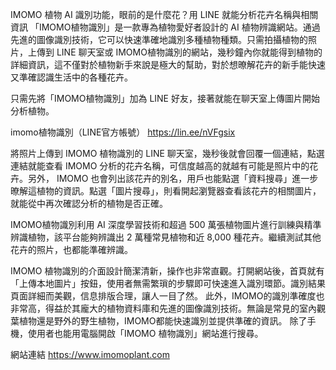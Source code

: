 IMOMO 植物 AI 識別功能，眼前的是什麼花？用 LINE 就能分析花卉名稱與相關資訊
「IMOMO植物識別」是一款專為植物愛好者設計的 AI 植物辨識網站。通過先進的圖像識別技術，它可以快速準確地識別多種植物種類。只需拍攝植物的照片，上傳到 LINE 聊天室或 IMOMO植物識別的網站，幾秒鐘內你就能得到植物的詳細資訊，這不僅對於植物新手來說是極大的幫助，對於想暸解花卉的新手能快速又準確認識生活中的各種花卉。

只需先將「IMOMO植物識別」加為 LINE 好友，接著就能在聊天室上傳圖片開始分析植物。

imomo植物識別（LINE官方帳號）
https://lin.ee/nVFgsix

將照片上傳到 IMOMO 植物識別的 LINE 聊天室，幾秒後就會回覆一個連結，點選連結就能查看 IMOMO 分析的花卉名稱，可信度越高的就越有可能是照片中的花卉。另外， IMOMO 也會列出該花卉的別名，用戶也能點選「資料搜尋」進一步暸解這植物的資訊。點選「圖片搜尋」，則看開起瀏覽器查看該花卉的相關圖片，就能從中再次確認分析的植物是否正確。

IMOMO植物識別利用 AI 深度學習技術和超過 500 萬張植物圖片進行訓練與精準辨識植物，該平台能夠辨識出 2 萬種常見植物和近 8,000 種花卉。繼續測試其他花卉的照片，也都能準確辨識。

IMOMO 植物識別的介面設計簡潔清新，操作也非常直觀。打開網站後，首頁就有「上傳本地圖片」按鈕，使用者無需繁瑣的步驟即可快速進入識別環節。識別結果頁面詳細而美觀，信息排版合理，讓人一目了然。
此外，IMOMO的識別準確度也非常高，得益於其龐大的植物資料庫和先進的圖像識別技術。無論是常見的室內觀葉植物還是野外的野生植物，IMOMO都能快速識別並提供準確的資訊。
除了手機，使用者也能用電腦開啟「IMOMO 植物識別」網站進行搜尋。

網站連結 https://www.imomoplant.com

